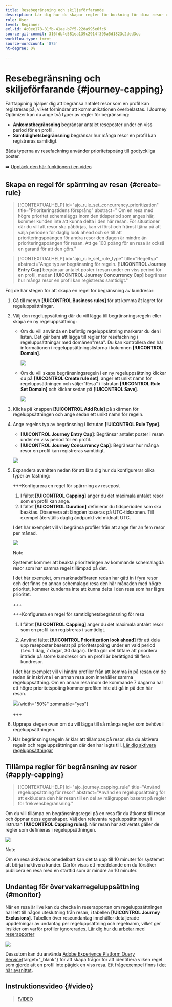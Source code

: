 ```yaml
---
title: Resebegränsning och skiljeförfarande
description: Lär dig hur du skapar regler för bockning för dina resor och hur du godtyckliggör reseregistrering
role: User
level: Beginner
exl-id: 4c0ee178-81fb-41ae-b7f5-22da995e6fc6
source-git-commit: 316fdb4e581ea139c2914f395a5d1823c2ded3cc
workflow-type: tm+mt
source-wordcount: '875'
ht-degree: 0%

---
```


# Resebegränsning och skiljeförfarande {#journey-capping}

Färttappning hjälper dig att begränsa antalet resor som en profil kan registreras på, vilket förhindrar att kommunikationen överbelastas. I Journey Optimizer kan du ange två typer av regler för begränsning:

* **Ankomstbegränsning** begränsar antalet reseposter under en viss period för en profil.
* **Samtidighetsbegränsning** begränsar hur många resor en profil kan registreras samtidigt.

Båda typerna av resefackning använder prioritetspoäng till godtyckliga poster.

➡️ [Upptäck den här funktionen i en video](#video)

## Skapa en regel för spärrning av resan {#create-rule}

>[!CONTEXTUALHELP]
>id="ajo_rule_set_concurrency_prioritization"
>title="Prioriteringstidens försprång"
>abstract=" Om en resa med högre prioritet schemaläggs inom den tidsperiod som anges här, kommer kunden inte att kunna delta i den här resan. För situationer där du vill att resor ska påbörjas, kan vi först och främst tjäna på att välja perioden för daglig look ahead och se till att prioriteringspoängen för andra resor den dagen är mindre än prioriteringspoängen för resan. Att ge 100 poäng för en resa är också en garanti för att den görs."

>[!CONTEXTUALHELP]
>id="ajo_rule_set_rule_type"
>title="Regeltyp"
>abstract="Ange typ av begränsning för regeln. **[!UICONTROL Journey Entry Cap]** begränsar antalet poster i resan under en viss period för en profil, medan **[!UICONTROL Journey Concurrency Cap]** begränsar hur många resor en profil kan registreras samtidigt."

Följ de här stegen för att skapa en regel för begränsning av kundresor:

1. Gå till menyn **[!UICONTROL Business rules]** för att komma åt lagret för regeluppsättningar.

1. Välj den regeluppsättning där du vill lägga till begränsningsregeln eller skapa en ny regeluppsättning:

   * Om du vill använda en befintlig regeluppsättning markerar du den i listan. Det går bara att lägga till regler för resefackning i regeluppsättningar med domänen&quot;resa&quot;. Du kan kontrollera den här informationen i regeluppsättningslistorna i kolumnen **[!UICONTROL Domain]**.

     ![](assets/journey-capping-list.png)

   * Om du vill skapa begränsningsregeln i en ny regeluppsättning klickar du på **[!UICONTROL Create rule set]**, anger ett unikt namn för regeluppsättningen och väljer&quot;Resa&quot; i listrutan **[!UICONTROL Rule Set Domain]** och klickar sedan på **[!UICONTROL Save]**.

     ![](assets/journey-capping-rule-set.png)

1. Klicka på knappen **[!UICONTROL Add Rule]** på skärmen för regeluppsättningen och ange sedan ett unikt namn för regeln.

1. Ange regelns typ av begränsning i listrutan **[!UICONTROL Rule Type]**.

   * **[!UICONTROL Journey Entry Cap]**: Begränsar antalet poster i resan under en viss period för en profil.
   * **[!UICONTROL Journey Concurrency Cap]**: Begränsar hur många resor en profil kan registreras samtidigt.

   ![](assets/journey-capping-concurrency.png)

1. Expandera avsnitten nedan för att lära dig hur du konfigurerar olika typer av fästning:

   +++Konfigurera en regel för spärrning av resepost

   1. I fältet **[!UICONTROL Capping]** anger du det maximala antalet resor som en profil kan ange.
   1. I fältet **[!UICONTROL Duration]** definierar du tidsperioden som ska beaktas. Observera att längden baseras på UTC-tidszonen. Till exempel återställs daglig ändpunkt vid midnatt UTC.

   I det här exemplet vill vi begränsa profiler från att ange fler än fem resor per månad.

   ![](assets/journey-capping-entry-example.png)

   >[!NOTE]
   >
   >Systemet kommer att beakta prioriteringen av kommande schemalagda resor som har samma regel tillämpad på det.
   >
   >I det här exemplet, om marknadsföraren redan har gått in i fyra resor och det finns en annan schemalagd resa den här månaden med högre prioritet, kommer kunderna inte att kunna delta i den resa som har lägre prioritet.

   +++

   +++Konfigurera en regel för samtidighetsbegränsning för resa 

   1. I fältet **[!UICONTROL Capping]** anger du det maximala antalet resor som en profil kan registreras i samtidigt.

   1. Använd fältet **[!UICONTROL Prioritization look ahead]** för att dela upp reseposter baserat på prioritetspoäng under en vald period (t.ex. 1 dag, 7 dagar, 30 dagar). Detta gör det lättare att prioritera inträde på större kundresor om en profil är berättigad till flera kundresor.

   I det här exemplet vill vi hindra profiler från att komma in på resan om de redan är inskrivna i en annan resa som innehåller samma regeluppsättning. Om en annan resa inom de kommande 7 dagarna har ett högre prioritetspoäng kommer profilen inte att gå in på den här resan.

   ![](assets/journey-capping-concurrency-example.png){width="50%" zommable="yes"}

   +++

1. Upprepa stegen ovan om du vill lägga till så många regler som behövs i regeluppsättningen.

1. När begränsningsregeln är klar att tillämpas på resor, ska du aktivera regeln och regeluppsättningen där den har lagts till. [Lär dig aktivera regeluppsättningar](../conflict-prioritization/rule-sets.md#create)

## Tillämpa regler för begränsning av resor {#apply-capping}

>[!CONTEXTUALHELP]
>id="ajo_journey_capping_rule"
>title="Använd regeluppsättning för resor"
>abstract="Använd en regeluppsättning för att exkludera den här resan till en del av målgruppen baserat på regler för frekvensbegränsning."

Om du vill tillämpa en begränsningsregel på en resa får du åtkomst till resan och öppnar dess egenskaper. Välj den relevanta regeluppsättningen i listrutan **[!UICONTROL Capping rules]**. När resan har aktiverats gäller de regler som definieras i regeluppsättningen.

![](assets/journey-capping-apply.png)

>[!NOTE]
>
>Om en resa aktiveras omedelbart kan det ta upp till 10 minuter för systemet att börja inaktivera kunder. Därför visas ett meddelande om du försöker publicera en resa med en starttid som är mindre än 10 minuter.

## Undantag för övervakarregeluppsättning {#monitor}

När en resa är live kan du checka in reserapporten om regeluppsättningen har lett till någon uteslutning från resan, i tabellen **[!UICONTROL Journey Exclusions]**. Tabellen över reseundantag innehåller detaljerade uppdelningar av undantag per regeluppsättning och regelnamn, vilket ger insikter om varför profiler ignorerades. [Lär dig hur du arbetar med reserapporter](../reports/journey-global-report-cja.md)

![](assets/journey-report.png)

Dessutom kan du använda [Adobe Experience Platform Query Service](https://experienceleague.adobe.com/docs/experience-platform/query/api/getting-started.html?lang=sv-SE){target="_blank"} för att skapa frågor för att identifiera vilken regel som gjorde att en profil inte pågick en viss resa. Ett frågeexempel finns i [det här avsnittet](../reports/query-examples.md#common-queries).

## Instruktionsvideo {#video}

>[!VIDEO](https://video.tv.adobe.com/v/3435530?quality=12)
